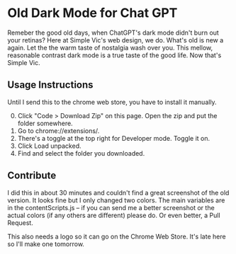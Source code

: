 # Old Dark Mode for Chat GPT

Remeber the good old days, when ChatGPT's dark mode didn't burn out your retinas? Here at Simple Vic's web design, we do. What's old is new a again. Let the the warm taste of nostalgia wash over you. This mellow, reasonable contrast dark mode is a true taste of the good life. Now that's Simple Vic.

## Usage Instructions

Until I send this to the chrome web store, you have to install it manually.

0. Click "Code > Download Zip" on this page. Open the zip and put the folder somewhere.
1. Go to chrome://extensions/.
2. There's a toggle at the top right for Developer mode. Toggle it on.
3. Click Load unpacked.
4. Find and select the folder you downloaded.

## Contribute

I did this in about 30 minutes and couldn't find a great screenshot of the old version. It looks fine but I only changed two colors. The main variables are in the contentScripts.js – if you can send me a better screenshot or the actual colors (if any others are different) please do. Or even better, a Pull Request.

This also needs a logo so it can go on the Chrome Web Store. It's late here so I'll make one tomorrow.
